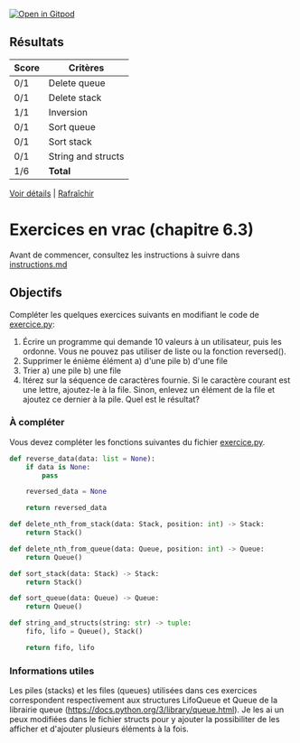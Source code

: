 [![Open in Gitpod](https://gitpod.io/button/open-in-gitpod.svg)](https://gitpod-redirect-0.herokuapp.com/)




## Résultats
Score | Critères
--- | ---
0/1 | Delete queue
0/1 | Delete stack
1/1 | Inversion
0/1 | Sort queue
0/1 | Sort stack
0/1 | String and structs
1/6 | **Total**

[Voir détails](./logs/tests_results.txt) | [Rafraîchir](../../)
# Exercices en vrac (chapitre 6.3)

Avant de commencer, consultez les instructions à suivre dans [instructions.md](instructions.md)

## Objectifs

Compléter les quelques exercices suivants en modifiant le code de [exercice.py](exercice.py):

1. Écrire un programme qui demande 10 valeurs à un utilisateur, puis les ordonne. Vous ne pouvez pas utiliser de liste ou la fonction reversed().
2. Supprimer le énième élément
   a) d'une pile
   b) d'une file
3. Trier
   a) une pile
   b) une file
4. Itérez sur la séquence de caractères fournie. Si le caractère courant est une lettre, ajoutez-le à la file.
Sinon, enlevez un élément de la file et ajoutez ce dernier à la pile. Quel est le résultat?

### À compléter
Vous devez compléter les fonctions suivantes du fichier [exercice.py](exercice.py).

```python
def reverse_data(data: list = None):
    if data is None:
        pass

    reversed_data = None

    return reversed_data

def delete_nth_from_stack(data: Stack, position: int) -> Stack:
    return Stack()

def delete_nth_from_queue(data: Queue, position: int) -> Queue:
    return Queue()

def sort_stack(data: Stack) -> Stack:
    return Stack()

def sort_queue(data: Queue) -> Queue:
    return Queue()

def string_and_structs(string: str) -> tuple:
    fifo, lifo = Queue(), Stack()

    return fifo, lifo
```

### Informations utiles

Les piles (stacks) et les files (queues) utilisées dans ces exercices correspondent respectivement aux structures LifoQueue et Queue de la librairie queue (https://docs.python.org/3/library/queue.html). Je les ai un peux modifiées dans le fichier structs pour y ajouter la possibiliter de les afficher et d'ajouter plusieurs éléments à la fois.
